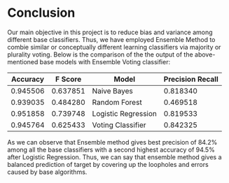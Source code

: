 # Conclusion

Our main objective in this project is to reduce bias and variance among different base classifiers. Thus, we have employed Ensemble Method to combie similar or conceptually different learning classifiers via majority or plurality voting. Below is the comparison of the the output of the above-mentioned base models with Ensemble Voting classifier: 

|Accuracy|	F Score|	Model|	Precision	Recall|
|----------|----|--------|-----------------|
|0.945506	|0.637851	|Naive Bayes	|0.818340	|0.594740|
|0.939035	|0.484280	|Random Forest|	0.469518|	0.500000|
|0.951858	|0.739748	|Logistic Regression	|0.819533|	0.695003|
|0.945764	|0.625433	|Voting Classifier |	0.842325|	0.584077|
 
As we can observe that Ensemble method gives best precision of 84.2% among all the base classifiers with a second highest accuracy of 94.5% after Logistic Regression. Thus, we can say that ensemble method gives a balanced prediction of target by covering up the loopholes and errors caused by base algorithms.
